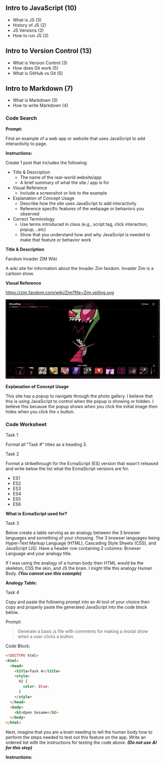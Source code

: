 ## Intro to JavaScript (10)

- What is JS (3)
- History of JS (2)
- JS Versions (2)
- How to run JS (3)

## Intro to Version Control (13)

- What is Version Control (3)
- How does Git work (5)
- What is GitHub vs Git (5)

## Intro to Markdown (7)

- What is Markdown (3)
- How to write Markdown (4)

### Code Search

**Prompt:**

Find an example of a web app or website that uses JavaScript to add interactivity to page.

**Instructions:**

Create 1 post that includes the following:

- Title & Description
  - The name of the real-world website/app
  - A brief summary of what the site / app is for
- Visual Reference
  - Include a screenshot or link to the example
- Explanation of Concept Usage
  - Describe how the site uses JavaScript to add interactivity
  - Reference specific features of the webpage or behaviors you observed
- Correct Terminology
  - Use terms introduced in class (e.g., script tag, click interaction, popup, ..etc)
  - Show that you understand how and why JavaScript is needed to make that feature or behavior work

**Title & Description**

Fandom Invader ZIM Wiki

A wiki site for information about the Invader Zim fandom. Invader Zim is a cartoon show.

**Visual Reference**

https://zim.fandom.com/wiki/Zim?file=Zim.yelling.svg

![Invader Zim Wiki Popup](./code-search-ex-zim.png)

**Explanation of Concept Usage**

This site has a popup to navigate through the photo gallery. I believe that this is using JavaScript to control when the popup is showing or hidden. I believe this because the popup shows when you click the initial image then hides when you click the x button.

### Code Worksheet

<!-- markdown focused worksheet -->

Task 1

Format all "Task #" titles as a heading 3.

Task 2

Format a strikethrough for the EcmaScript (ES) version that wasn't released and write below the list what the EcmaScript versions are for.

- ES1
- ES2
- ES3
- ES4
- ES5
- ES6

**What is EcmaScript used for?**

Task 3

Below create a table serving as an analogy between the 3 browser languages and something of your choosing. The 3 browser languages being Hyper-Text Markup Language (HTML), Cascading Style Sheets (CSS), and JavaScript (JS). Have a header row containing 2 columns: Browser Language and your analogy title.

If I was using the analogy of a human body then HTML would be the skeleton, CSS the skin, and JS the brain. I might title this analogy Human Body. _**(You cannot use this example)**_

**Analogy Table:**

Task 4

Copy and paste the following prompt into an AI tool of your choice then copy and properly paste the generated JavaScript into the code block below.

Prompt:

> Generate a basic js file with comments for making a modal show when a user clicks a button.

Code Block:

```html
<!DOCTYPE html>
<html>
  <head>
    <title>Task 4</title>
    <style>
      h2 {
        color: blue;
      }
    </style>
  </head>
  <body>
    <h2>Open Sesame</h2>
  </body>
</html>
```

Next, imagine that you are a brain needing to tell the human body how to perform the steps needed to test out this feature on the app. Write an ordered list with the instructions for testing the code above. _**(Do not use AI for this step)**_

**Instructions:**
